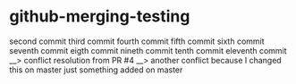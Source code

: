 # github-merging-testing
second commit
third commit
fourth commit
fifth commit
sixth commit
seventh commit
eigth commit
nineth commit
tenth commit
eleventh commit
__> conflict resolution from PR #4
__> another conflict because I changed this on master
just something added on master
